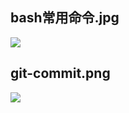 ## bash常用命令.jpg

![](https://michael18811380328.github.io/images/./git/bash常用命令.jpg)

## git-commit.png

![](https://michael18811380328.github.io/images/./git/git-commit.png)

